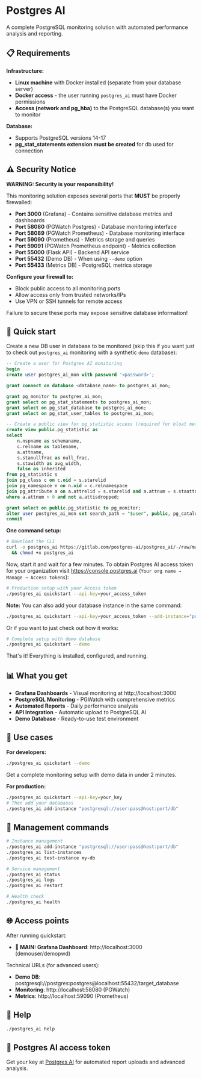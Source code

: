 # Postgres AI 

A complete PostgreSQL monitoring solution with automated performance analysis and reporting.

## 📋 Requirements

**Infrastructure:**
- **Linux machine** with Docker installed (separate from your database server)
- **Docker access** - the user running `postgres_ai` must have Docker permissions
- **Access (network and pg_hba)** to the PostgreSQL database(s) you want to monitor

**Database:**
- Supports PostgreSQL versions 14-17
- **pg_stat_statements extension must be created** for db used for connection

## ⚠️ Security Notice

**WARNING: Security is your responsibility!**

This monitoring solution exposes several ports that **MUST** be properly firewalled:
- **Port 3000** (Grafana) - Contains sensitive database metrics and dashboards
- **Port 58080** (PGWatch Postgres) - Database monitoring interface  
- **Port 58089** (PGWatch Prometheus) - Database monitoring interface
- **Port 59090** (Prometheus) - Metrics storage and queries
- **Port 59091** (PGWatch Prometheus endpoint) - Metrics collection
- **Port 55000** (Flask API) - Backend API service
- **Port 55432** (Demo DB) - When using `--demo` option
- **Port 55433** (Metrics DB) - PostgreSQL metrics storage

**Configure your firewall to:**
- Block public access to all monitoring ports
- Allow access only from trusted networks/IPs
- Use VPN or SSH tunnels for remote access

Failure to secure these ports may expose sensitive database information!

## 🚀 Quick start

Create a new DB user in database to be monitored (skip this if you want just to check out `postgres_ai` monitoring with a synthetic `demo` database):
```sql
-- Create a user for Postgres AI monitoring
begin
create user postgres_ai_mon with password '<password>';

grant connect on database <database_name> to postgres_ai_mon;

grant pg_monitor to postgres_ai_mon;
grant select on pg_stat_statements to postgres_ai_mon;
grant select on pg_stat_database to postgres_ai_mon;
grant select on pg_stat_user_tables to postgres_ai_mon;

-- Create a public view for pg_statistic access (required for bloat metrics on user schemas)
create view public.pg_statistic as
select 
    n.nspname as schemaname,
    c.relname as tablename,
    a.attname,
    s.stanullfrac as null_frac,
    s.stawidth as avg_width,
    false as inherited
from pg_statistic s
join pg_class c on c.oid = s.starelid
join pg_namespace n on n.oid = c.relnamespace  
join pg_attribute a on a.attrelid = s.starelid and a.attnum = s.staattnum
where a.attnum > 0 and not a.attisdropped;

grant select on public.pg_statistic to pg_monitor;
alter user postgres_ai_mon set search_path = "$user", public, pg_catalog;
commit
```

**One command setup:**

```bash
# Download the CLI
curl -o postgres_ai https://gitlab.com/postgres-ai/postgres_ai/-/raw/main/postgres_ai \
  && chmod +x postgres_ai
```

Now, start it and wait for a few minutes. To obtain Postgres AI access token for your organization visit https://console.postgres.ai (`Your org name → Manage → Access tokens`):

```bash
# Production setup with your Access token
./postgres_ai quickstart --api-key=your_access_token
```
**Note:** You can also add your database instance in the same command:
```bash
./postgres_ai quickstart --api-key=your_access_token --add-instance="postgresql://user:pass@host:port/db"
```

Or if you want to just check out how it works:
```bash
# Complete setup with demo database
./postgres_ai quickstart --demo
```

That's it! Everything is installed, configured, and running.

## 📊 What you get

- **Grafana Dashboards** - Visual monitoring at http://localhost:3000
- **PostgreSQL Monitoring** - PGWatch with comprehensive metrics
- **Automated Reports** - Daily performance analysis
- **API Integration** - Automatic upload to PostgreSQL AI
- **Demo Database** - Ready-to-use test environment

## 🎯 Use cases

**For developers:**
```bash
./postgres_ai quickstart --demo
```
Get a complete monitoring setup with demo data in under 2 minutes.

**For production:**
```bash
./postgres_ai quickstart --api-key=your_key
# Then add your databases
./postgres_ai add-instance "postgresql://user:pass@host:port/db"
```

## 🔧 Management commands

```bash
# Instance management
./postgres_ai add-instance "postgresql://user:pass@host:port/db"
./postgres_ai list-instances
./postgres_ai test-instance my-db

# Service management  
./postgres_ai status
./postgres_ai logs
./postgres_ai restart

# Health check
./postgres_ai health
```

## 🌐 Access points

After running quickstart:

- **🚀 MAIN: Grafana Dashboard**: http://localhost:3000 (demouser/demopwd)

Technical URLs (for advanced users):
- **Demo DB**: postgresql://postgres:postgres@localhost:55432/target_database
- **Monitoring**: http://localhost:58080 (PGWatch)
- **Metrics**: http://localhost:59090 (Prometheus)

## 📖 Help

```bash
./postgres_ai help
```

## 🔑 Postgres AI access token
Get your key at [Postgres AI](https://postgres.ai) for automated report uploads and advanced analysis.

